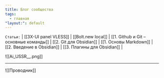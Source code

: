 ```yaml
---
title: Блог сообщества
tags:
  - главная
"layout:": default
---
```

`Статьи:` | [[3X-UI panel VLESS]] | [[Bolt.new local]] | [[1. Github и Git – основные команды]] | [[2. Git для Obsidian]] | [[1. Основы Markdown]] | [[2. Введение в Obsidian]] | [[3. Плагины для Obsidian]] |

![[Ai_USSR__.png]]
___
![[Проводник]]